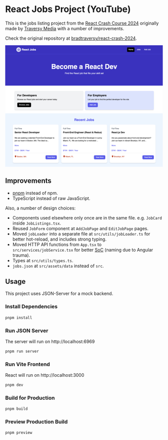 # React Jobs Project (YouTube)

This is the jobs listing project from the [React Crash Course 2024](https://youtu.be/LDB4uaJ87e0) originally made by [Traversy Media](https://www.youtube.com/@TraversyMedia) with a number of improvements.

Check the original repository at [bradtraversy/react-crash-2024](https://github.com/bradtraversy/react-crash-2024).

<img src="public/screen.png" />

## Improvements

- [pnpm](https://pnpm.io/) instead of npm.
- TypeScript instead of raw JavaScript.

Also, a number of design choices:

- Components used elsewhere only once are in the same file. e.g. `JobCard` inside `JobListings.tsx`.
- Reused `JobForm` component at `AddJobPage` and `EditJobPage` pages.
- Moved `jobLoader` into a separate file at `src/utils/jobLoader.ts` for better hot-reload, and includes strong typing.
- Moved HTTP API functions from `App.tsx` to `src/services/jobService.tsx` for better [SoC](https://en.wikipedia.org/wiki/Separation_of_concerns) (naming due to Angular trauma).
- Types at `src/utils/types.ts`.
- `jobs.json` at `src/assets/data` instead of `src`.

## Usage

This project uses JSON-Server for a mock backend.

### Install Dependencies

```bash
pnpm install
```

### Run JSON Server

The server will run on http://localhost:6969

```bash
pnpm run server
```

### Run Vite Frontend

React will run on http://localhost:3000

```bash
pnpm dev
```

### Build for Production

```bash
pnpm build
```

### Preview Production Build

```bash
pnpm preview
```
